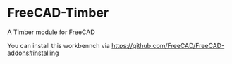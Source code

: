 # FreeCAD-Timber
A Timber module for FreeCAD

You can install this workbennch via https://github.com/FreeCAD/FreeCAD-addons#installing
